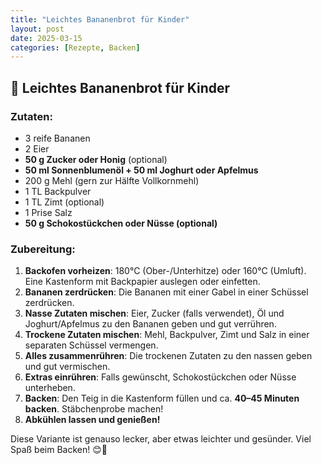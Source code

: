 ```yaml
---
title: "Leichtes Bananenbrot für Kinder"
layout: post
date: 2025-03-15
categories: [Rezepte, Backen]
---
```


## 🍌 Leichtes Bananenbrot für Kinder

### Zutaten:
- 3 reife Bananen  
- 2 Eier  
- **50 g Zucker oder Honig** (optional)  
- **50 ml Sonnenblumenöl + 50 ml Joghurt oder Apfelmus**  
- 200 g Mehl (gern zur Hälfte Vollkornmehl)  
- 1 TL Backpulver  
- 1 TL Zimt (optional)  
- 1 Prise Salz  
- **50 g Schokostückchen oder Nüsse (optional)**  

### Zubereitung:
1. **Backofen vorheizen**: 180°C (Ober-/Unterhitze) oder 160°C (Umluft). Eine Kastenform mit Backpapier auslegen oder einfetten.  
2. **Bananen zerdrücken**: Die Bananen mit einer Gabel in einer Schüssel zerdrücken.  
3. **Nasse Zutaten mischen**: Eier, Zucker (falls verwendet), Öl und Joghurt/Apfelmus zu den Bananen geben und gut verrühren.  
4. **Trockene Zutaten mischen**: Mehl, Backpulver, Zimt und Salz in einer separaten Schüssel vermengen.  
5. **Alles zusammenrühren**: Die trockenen Zutaten zu den nassen geben und gut vermischen.  
6. **Extras einrühren**: Falls gewünscht, Schokostückchen oder Nüsse unterheben.  
7. **Backen**: Den Teig in die Kastenform füllen und ca. **40–45 Minuten backen**. Stäbchenprobe machen!  
8. **Abkühlen lassen und genießen!**  

Diese Variante ist genauso lecker, aber etwas leichter und gesünder. Viel Spaß beim Backen! 😊🍌
